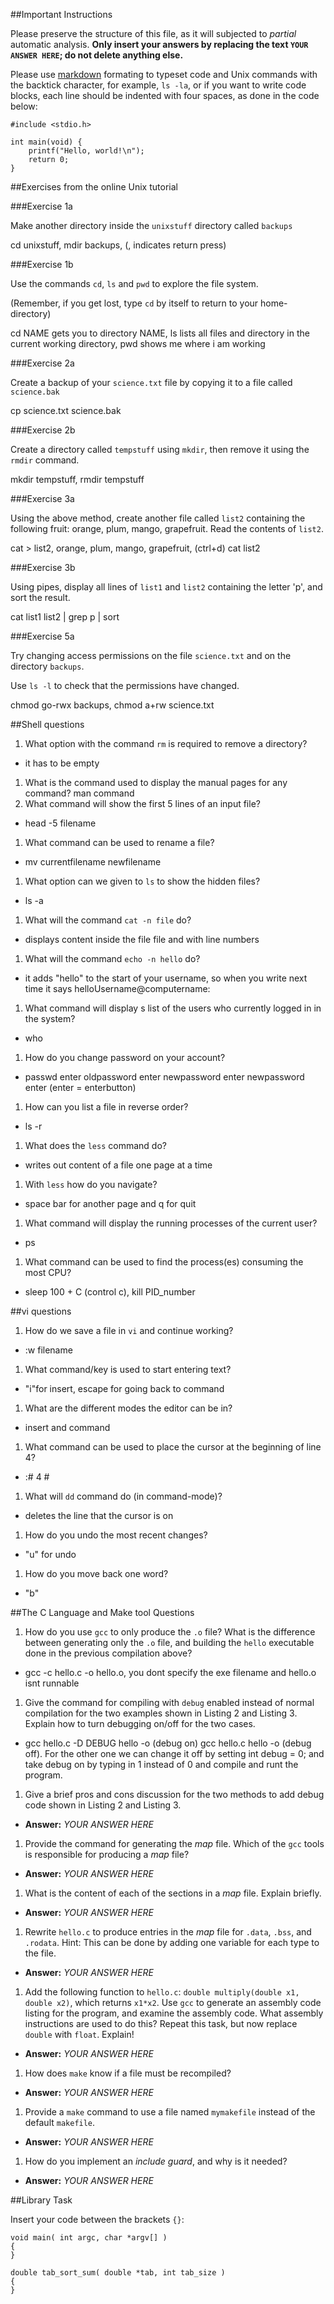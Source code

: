 ##Important Instructions

Please preserve the structure of this file, as it will subjected to *partial*
automatic analysis. **Only insert your answers by replacing the text `YOUR ANSWER HERE`; do not delete anything else.** 

Please use [markdown](https://help.github.com/articles/markdown-basics) formating to typeset code and Unix commands with the backtick character, for example, `ls -la`, or if you want to write code blocks, each line should be indented with four spaces, as done in the code below:

    #include <stdio.h>
    
    int main(void) {
    	printf("Hello, world!\n");
    	return 0;
    }


##Exercises from the online Unix tutorial

###Exercise 1a

Make another directory inside the `unixstuff` directory called `backups`

cd unixstuff, mdir backups, (, indicates return press)

###Exercise 1b

Use the commands `cd`, `ls` and `pwd` to explore the file system.

(Remember, if you get lost, type `cd` by itself to return to your home-directory)

cd NAME gets you to directory NAME, ls lists all files and directory in the current working directory, pwd shows me where i am working

###Exercise 2a

Create a backup of your `science.txt` file by copying it to a file called `science.bak`

cp science.txt science.bak

###Exercise 2b

Create a directory called `tempstuff` using `mkdir`, then remove it using the `rmdir` command.

mkdir tempstuff, rmdir tempstuff

###Exercise 3a

Using the above method, create another file called `list2` containing the following fruit: orange, plum, mango, grapefruit. Read the contents of `list2`.

cat > list2, orange, plum, mango, grapefruit, (ctrl+d) cat list2

###Exercise 3b

Using pipes, display all lines of `list1` and `list2` containing the letter 'p', and sort the result.

cat list1 list2 | grep p | sort

###Exercise 5a

Try changing access permissions on the file `science.txt` and on the directory `backups`.

Use `ls -l` to check that the permissions have changed.

chmod go-rwx backups, chmod a+rw science.txt

##Shell questions

1. What option with the command `rm` is required to remove a directory?
  - it has to be empty
1. What is the command used to display the manual pages for any command?
  man command
1. What command will show the first 5 lines of an input file?
  - head -5 filename
1. What command can be used to rename a file?
  - mv currentfilename newfilename
1. What option can we given to `ls` to show the hidden files?
  - ls -a
1. What will the command `cat -n file` do?
  - displays content inside the file file and with line numbers
1. What will the command `echo -n hello` do?
  - it adds "hello" to the start of your username, so when you write next time it says helloUsername@computername:
1. What command will display s list of the users who currently logged in in the system?
  - who
1. How do you change password on your account?
  - passwd enter oldpassword enter newpassword enter newpassword enter (enter = enterbutton)
1. How can you list a file in reverse order?
  - ls -r
1. What does the `less` command do?
  - writes out content of a file one page at a time
1. With `less` how do you navigate?
  - space bar for another page and q for quit
1. What command will display the running processes of the current user?
  - ps
1. What command can be used to find the process(es) consuming the most CPU?
  - sleep 100 + C (control c), kill PID_number

##vi questions
1. How do we save a file in `vi` and continue working?
  - :w filename
1. What command/key is used to start entering text?
  - "i"for insert, escape for going back to command
1. What are the different modes the editor can be in?
  - insert and command
1. What command can be used to place the cursor at the beginning of line 4?
  - :# 4 #
1. What will `dd` command do (in command-mode)?
  - deletes the line that the cursor is on
1. How do you undo the most recent changes?
  - "u" for undo
1. How do you move back one word?
  - "b"

##The C Language and Make tool Questions

1. How do you use `gcc` to only produce the `.o` file?  What is the difference between generating only the `.o` file, and building the `hello` executable done in the previous compilation above?
  - gcc -c hello.c -o hello.o, you dont specify the exe filename and hello.o isnt runnable
1. Give the command for compiling with `debug` enabled instead of normal compilation for the two examples shown in Listing 2 and Listing 3. Explain how to turn debugging on/off for the two cases.
  - gcc hello.c -D DEBUG hello -o (debug on) gcc hello.c hello -o (debug off).  For the other one we can change it off by setting int debug = 0; and take debug on by typing in 1 instead of 0 and compile and runt the program.
1. Give a brief pros and cons discussion for the two methods to add debug code shown in Listing 2 and Listing 3.
  - **Answer:** *YOUR ANSWER HERE*
1. Provide the command for generating the *map* file. Which of the `gcc` tools is responsible for producing a *map* file?
  - **Answer:** *YOUR ANSWER HERE*
1. What is the content of each of the sections in a *map* file. Explain briefly.
  - **Answer:** *YOUR ANSWER HERE*
1. Rewrite `hello.c` to produce entries in the *map* file for `.data`, `.bss`, and `.rodata`. Hint: This can be done by adding one variable for each type to the file.
  - **Answer:** *YOUR ANSWER HERE*
1. Add the following function to `hello.c`: `double multiply(double x1, double x2)`, which returns `x1*x2`. Use `gcc` to generate an assembly code listing for the program, and examine the assembly code. What assembly instructions are used to do this? Repeat this task, but now replace `double` with `float`. Explain!
  - **Answer:** *YOUR ANSWER HERE*
1. How does `make` know if a file must be recompiled?
  - **Answer:** *YOUR ANSWER HERE*
1. Provide a `make` command to use a file named `mymakefile` instead of the default `makefile`.
  - **Answer:** *YOUR ANSWER HERE*
1. How do you implement an *include guard*, and why is it needed?
  - **Answer:** *YOUR ANSWER HERE*

##Library Task

Insert your code between the brackets `{}`:

    void main( int argc, char *argv[] )
	{
    }
    
	double tab_sort_sum( double *tab, int tab_size )
	{
	}


